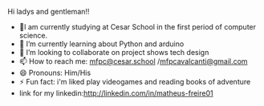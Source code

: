Hi ladys and gentleman!!
- 🔭I am currently studying at Cesar School in the first period of computer science.
- 🌱 I’m currently learning about Python and arduino
- 👯 I’m looking to collaborate on project shows tech design 
- 📫 How to reach me: mfpc@cesar.school /mfpcavalcanti@gmail.com
- 😄 Pronouns: Him/His
- ⚡ Fun fact: i'm liked play videogames and reading books of adventure
- link for my linkedin:http://linkedin.com/in/matheus-freire01
